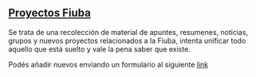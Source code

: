 ## [Proyectos Fiuba](https://alepaff.github.io/proyectos-fiuba/)

Se trata de una recolección de material de apuntes, resumenes, noticias, grupos y nuevos proyectos relacionados a la Fiuba, intenta unificar todo aquello que está suelto y vale la pena saber que existe.

Podés añadir nuevos enviando un formulario al siguiente [link](https://docs.google.com/forms/d/e/1FAIpQLSe9v8y4L8Dtek3y9u8d5uSiB5SK-P-3FUvo1nhOJIF-pD8j3A/viewform)
